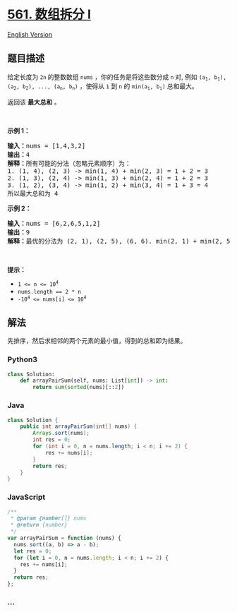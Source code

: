 # [561. 数组拆分 I](https://leetcode-cn.com/problems/array-partition-i)

[English Version](https://cdn.jsdelivr.net/gh/doocs/leetcode@main/solution/0500-0599/0561.Array%20Partition%20I/README_EN.md)

## 题目描述

<!-- 这里写题目描述 -->

<p>给定长度为 <code>2n</code><strong> </strong>的整数数组 <code>nums</code> ，你的任务是将这些数分成 <code>n</code><strong> </strong>对, 例如 <code>(a<sub>1</sub>, b<sub>1</sub>), (a<sub>2</sub>, b<sub>2</sub>), ..., (a<sub>n</sub>, b<sub>n</sub>)</code> ，使得从 <code>1</code> 到 <code>n</code> 的 <code>min(a<sub>i</sub>, b<sub>i</sub>)</code> 总和最大。</p>

<p>返回该 <strong>最大总和</strong> 。</p>

<p> </p>

<p><strong>示例 1：</strong></p>

<pre>
<strong>输入：</strong>nums = [1,4,3,2]
<strong>输出：</strong>4
<strong>解释：</strong>所有可能的分法（忽略元素顺序）为：
1. (1, 4), (2, 3) -> min(1, 4) + min(2, 3) = 1 + 2 = 3
2. (1, 3), (2, 4) -> min(1, 3) + min(2, 4) = 1 + 2 = 3
3. (1, 2), (3, 4) -> min(1, 2) + min(3, 4) = 1 + 3 = 4
所以最大总和为 4</pre>

<p><strong>示例 2：</strong></p>

<pre>
<strong>输入：</strong>nums = [6,2,6,5,1,2]
<strong>输出：</strong>9
<strong>解释：</strong>最优的分法为 (2, 1), (2, 5), (6, 6). min(2, 1) + min(2, 5) + min(6, 6) = 1 + 2 + 6 = 9
</pre>

<p> </p>

<p><strong>提示：</strong></p>

<ul>
	<li><code>1 <= n <= 10<sup>4</sup></code></li>
	<li><code>nums.length == 2 * n</code></li>
	<li><code>-10<sup>4</sup> <= nums[i] <= 10<sup>4</sup></code></li>
</ul>


## 解法

<!-- 这里可写通用的实现逻辑 -->

先排序，然后求相邻的两个元素的最小值，得到的总和即为结果。

<!-- tabs:start -->

### **Python3**

<!-- 这里可写当前语言的特殊实现逻辑 -->

```python
class Solution:
    def arrayPairSum(self, nums: List[int]) -> int:
        return sum(sorted(nums)[::2])
```

### **Java**

<!-- 这里可写当前语言的特殊实现逻辑 -->

```java
class Solution {
    public int arrayPairSum(int[] nums) {
        Arrays.sort(nums);
        int res = 0;
        for (int i = 0, n = nums.length; i < n; i += 2) {
            res += nums[i];
        }
        return res;
    }
}
```

### **JavaScript**

```js
/**
 * @param {number[]} nums
 * @return {number}
 */
var arrayPairSum = function (nums) {
  nums.sort((a, b) => a - b);
  let res = 0;
  for (let i = 0, n = nums.length; i < n; i += 2) {
    res += nums[i];
  }
  return res;
};
```

### **...**

```

```

<!-- tabs:end -->
